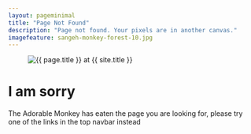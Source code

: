 ```yaml
---
layout: pageminimal
title: "Page Not Found"
description: "Page not found. Your pixels are in another canvas."
imagefeature: sangeh-monkey-forest-10.jpg
---  
```

<figure>
<img src="{{ site.url }}/images/hmfaysal-404.jpg" alt="{{ page.title }} at {{ site.title }}">
</figure>
<div class="text-center">
<h1>I am sorry</h1>
<p>The Adorable Monkey has eaten the page you are looking for,
please try one of the links in the top navbar instead</p>
</div>
